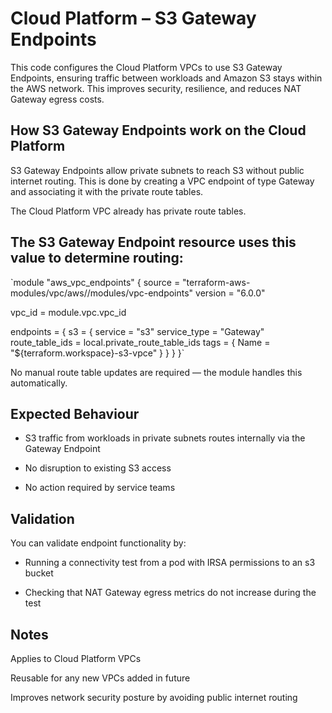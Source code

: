 # Cloud Platform – S3 Gateway Endpoints

This code configures the Cloud Platform VPCs to use S3 Gateway Endpoints, ensuring traffic between workloads and Amazon S3 stays within the AWS network. This improves security, resilience, and reduces NAT Gateway egress costs.


## How S3 Gateway Endpoints work on the Cloud Platform

S3 Gateway Endpoints allow private subnets to reach S3 without public internet routing.
This is done by creating a VPC endpoint of type Gateway and associating it with the private route tables.

The Cloud Platform VPC already has private route tables.

## The S3 Gateway Endpoint resource uses this value to determine routing:

`module "aws_vpc_endpoints" {
  source  = "terraform-aws-modules/vpc/aws//modules/vpc-endpoints"
  version = "6.0.0"

  vpc_id = module.vpc.vpc_id

  endpoints = {
    s3 = {
      service         = "s3"
      service_type    = "Gateway"
      route_table_ids = local.private_route_table_ids
      tags            = { Name = "${terraform.workspace}-s3-vpce" }
    }
  }
}`


No manual route table updates are required — the module handles this automatically.

## Expected Behaviour

- S3 traffic from workloads in private subnets routes internally via the Gateway Endpoint

- No disruption to existing S3 access

- No action required by service teams


## Validation

You can validate endpoint functionality by:

- Running a connectivity test from a pod with IRSA permissions to an s3 bucket

- Checking that NAT Gateway egress metrics do not increase during the test

## Notes

Applies to Cloud Platform VPCs

Reusable for any new VPCs added in future

Improves network security posture by avoiding public internet routing